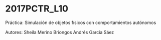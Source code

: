 # 2017PCTR_L10


Práctica: Simulación de objetos físicos con comportamientos autónomos

Autores:
  Sheila Merino Briongos
  Andrés García Sáez
